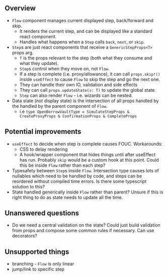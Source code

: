 Overview
---

- `Flow` component manages current displayed step, back/forward and skip.
  - It renders the current step, and can be displayed like a standard react component.
  - Handles what happens when a `Step` calls `back`, `next`, or `skip`.
- `Step`s are just react components that receive a `GenericStepProps<T>` props arg.
  - `T` is the props relevant to the step (both what they consume and what they update).
  - `Step`s control when they move on, not `Flow`.
  - If a step is complete (i.e. proxy/allowance), it can call `props.skip!()` inside `useEffect` to cause `Flow` to skip the step and go the next one.
  - They can handle their own IO, validation and side effects
  - They can call `props.updateState(s: T)` to update the global state.
  - `Step` can also render `Flow` - i.e. wizards can be nested.
- Data state (not display state) is the intersection of all props handled by the handled by the parent component of `Flow`.
  - i.e `type OpenBorrowVaultType = SimulateStepProps & CreateProxyProps & ConfirmationProps & CompleteProps`

Potential improvements
---

- `useEffect` to decide when step is complete causes FOUC.  Workarounds:
  - CSS to delay rendering
  - A hook/wrapper component that hides things until after useEffect has run.  Probably `skip` would be a custom hook at this point.  Could this be inside `Flow` rather than each step?
- Typesafety between `Step`s inside `Flow`.  Intersection type causes lots of nullables which need to be handled by code, and steps can be reordered without compiled time errors.  Is there some typescript solution to this?
- State handled generically inside `Flow` rather than parent?  Unsure if this is right thing to do as state needs to update all the time.

Unanswered questions
---
- Do we need a central validation on the state?  Could just build validation from props and compose some common rules if necessary. Can use decorators?

Unsupported things
---
- branching - `Flow` is only linear
- jump/link to specific step